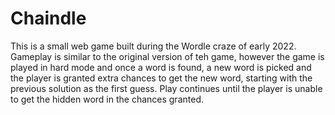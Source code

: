 # Chaindle

This is a small web game built during the Wordle craze of early 2022. Gameplay is similar to the original version of teh game, however the game is played in hard mode and once a word is found, a new word is picked and the player is granted extra chances to get the new word, starting with the previous solution as the first guess. Play continues until the player is unable to get the hidden word in the chances granted.
